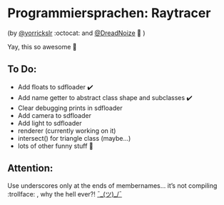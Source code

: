 Programmiersprachen: Raytracer
===========
(by [@yorrickslr](https://github.com/yorrickslr) :octocat: and [@DreadNoize](https://github.com/DreadNoize) :dragon: )

Yay, this so awesome :rocket:

## To Do:

- Add floats to sdfloader :heavy_check_mark:
- Add name getter to abstract class shape and subclasses :heavy_check_mark:
- Clear debugging prints in sdfloader
- Add camera to sdfloader
- Add light to sdfloader
- renderer (currently working on it)
- intersect() for triangle class (maybe...)
- lots of other funny stuff :poop:

## Attention:

Use underscores only at the ends of membernames... it’s not compiling :trollface: , why the hell ever?! [¯\_(ツ)_/¯](https://www.youtube.com/watch?v=32UGD0fV45g)
